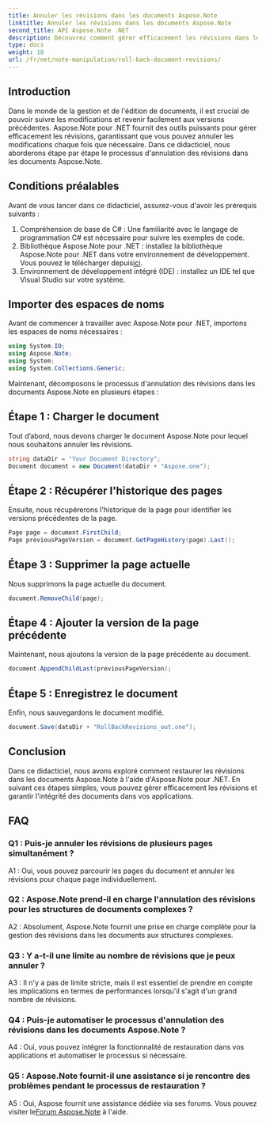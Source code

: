 ```yaml
---
title: Annuler les révisions dans les documents Aspose.Note
linktitle: Annuler les révisions dans les documents Aspose.Note
second_title: API Aspose.Note .NET
description: Découvrez comment gérer efficacement les révisions dans les documents Aspose.Note à l'aide d'Aspose.Note pour .NET. Suivez un guide étape par étape pour annuler les révisions en toute transparence.
type: docs
weight: 18
url: /fr/net/note-manipulation/roll-back-document-revisions/
---
```

## Introduction

Dans le monde de la gestion et de l'édition de documents, il est crucial de pouvoir suivre les modifications et revenir facilement aux versions précédentes. Aspose.Note pour .NET fournit des outils puissants pour gérer efficacement les révisions, garantissant que vous pouvez annuler les modifications chaque fois que nécessaire. Dans ce didacticiel, nous aborderons étape par étape le processus d'annulation des révisions dans les documents Aspose.Note.

## Conditions préalables

Avant de vous lancer dans ce didacticiel, assurez-vous d'avoir les prérequis suivants :

1. Compréhension de base de C# : Une familiarité avec le langage de programmation C# est nécessaire pour suivre les exemples de code.
2.  Bibliothèque Aspose.Note pour .NET : installez la bibliothèque Aspose.Note pour .NET dans votre environnement de développement. Vous pouvez le télécharger depuis[ici](https://releases.aspose.com/note/net/).
3. Environnement de développement intégré (IDE) : installez un IDE tel que Visual Studio sur votre système.

## Importer des espaces de noms

Avant de commencer à travailler avec Aspose.Note pour .NET, importons les espaces de noms nécessaires :

```csharp
using System.IO;
using Aspose.Note;
using System;
using System.Collections.Generic;
```

Maintenant, décomposons le processus d'annulation des révisions dans les documents Aspose.Note en plusieurs étapes :

## Étape 1 : Charger le document

Tout d’abord, nous devons charger le document Aspose.Note pour lequel nous souhaitons annuler les révisions.

```csharp
string dataDir = "Your Document Directory";
Document document = new Document(dataDir + "Aspose.one");
```

## Étape 2 : Récupérer l'historique des pages

Ensuite, nous récupérerons l'historique de la page pour identifier les versions précédentes de la page.

```csharp
Page page = document.FirstChild;
Page previousPageVersion = document.GetPageHistory(page).Last();
```

## Étape 3 : Supprimer la page actuelle

Nous supprimons la page actuelle du document.

```csharp
document.RemoveChild(page);
```

## Étape 4 : Ajouter la version de la page précédente

Maintenant, nous ajoutons la version de la page précédente au document.

```csharp
document.AppendChildLast(previousPageVersion);
```

## Étape 5 : Enregistrez le document

Enfin, nous sauvegardons le document modifié.

```csharp
document.Save(dataDir + "RollBackRevisions_out.one");
```

## Conclusion

Dans ce didacticiel, nous avons exploré comment restaurer les révisions dans les documents Aspose.Note à l'aide d'Aspose.Note pour .NET. En suivant ces étapes simples, vous pouvez gérer efficacement les révisions et garantir l'intégrité des documents dans vos applications.

## FAQ

### Q1 : Puis-je annuler les révisions de plusieurs pages simultanément ?

A1 : Oui, vous pouvez parcourir les pages du document et annuler les révisions pour chaque page individuellement.

### Q2 : Aspose.Note prend-il en charge l'annulation des révisions pour les structures de documents complexes ?

A2 : Absolument, Aspose.Note fournit une prise en charge complète pour la gestion des révisions dans les documents aux structures complexes.

### Q3 : Y a-t-il une limite au nombre de révisions que je peux annuler ?

A3 : Il n'y a pas de limite stricte, mais il est essentiel de prendre en compte les implications en termes de performances lorsqu'il s'agit d'un grand nombre de révisions.

### Q4 : Puis-je automatiser le processus d'annulation des révisions dans les documents Aspose.Note ?

A4 : Oui, vous pouvez intégrer la fonctionnalité de restauration dans vos applications et automatiser le processus si nécessaire.

### Q5 : Aspose.Note fournit-il une assistance si je rencontre des problèmes pendant le processus de restauration ?

 A5 : Oui, Aspose fournit une assistance dédiée via ses forums. Vous pouvez visiter le[Forum Aspose.Note](https://forum.aspose.com/c/note/28) à l'aide.